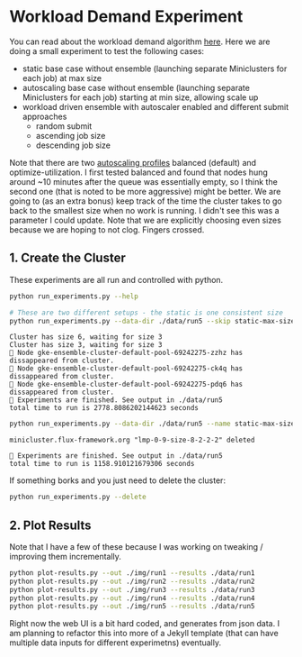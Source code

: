 # Workload Demand Experiment

You can read about the workload demand algorithm [here](https://github.com/converged-computing/ensemble-operator/blob/main/docs/algorithms.md#workoad-demand-of-consistent-sizes). Here we are doing a small experiment to test the following cases:

- static base case without ensemble (launching separate Miniclusters for each job) at max size
- autoscaling base case without ensemble (launching separate Miniclusters for each job) starting at min size, allowing scale up
- workload driven ensemble with autoscaler enabled and different submit approaches
  - random submit
  - ascending job size
  - descending job size

Note that there are two [autoscaling profiles](https://cloud.google.com/kubernetes-engine/docs/concepts/cluster-autoscaler#autoscaling_profiles) balanced (default) and optimize-utilization. I first tested balanced and found
that nodes hung around ~10 minutes after the queue was essentially empty, so I think the second one (that is noted to be more
aggressive) might be better. We are going to (as an extra bonus) keep track of the time the cluster takes to go back to the smallest
size when no work is running. I didn't see this was a parameter I could update. Note that we are explicitly choosing even sizes because we are hoping to not clog. Fingers crossed.

## 1. Create the Cluster

These experiments are all run and controlled with python.

```bash
python run_experiments.py --help

# These are two different setups - the static is one consistent size
python run_experiments.py --data-dir ./data/run5 --skip static-max-size --skip ensemble-static
```
```console
Cluster has size 6, waiting for size 3
Cluster has size 3, waiting for size 3
🥸️ Node gke-ensemble-cluster-default-pool-69242275-zzhz has dissappeared from cluster.
🥸️ Node gke-ensemble-cluster-default-pool-69242275-ck4q has dissappeared from cluster.
🥸️ Node gke-ensemble-cluster-default-pool-69242275-pdq6 has dissappeared from cluster.
🧪️ Experiments are finished. See output in ./data/run5
total time to run is 2778.8086202144623 seconds
```
```bash
python run_experiments.py --data-dir ./data/run5 --name static-max-size --name ensemble-static --min-nodes=24 --max-nodes=24 --skip-scale-down
```
```console
minicluster.flux-framework.org "lmp-0-9-size-8-2-2-2" deleted

🧪️ Experiments are finished. See output in ./data/run5
total time to run is 1158.910121679306 seconds
```

If something borks and you just need to delete the cluster:

```bash
python run_experiments.py --delete
```

## 2. Plot Results

Note that I have a few of these because I was working on tweaking / improving them incrementally.

```bash
python plot-results.py --out ./img/run1 --results ./data/run1
python plot-results.py --out ./img/run2 --results ./data/run2
python plot-results.py --out ./img/run3 --results ./data/run3
python plot-results.py --out ./img/run4 --results ./data/run4
python plot-results.py --out ./img/run5 --results ./data/run5
```

Right now the web UI is a bit hard coded, and generates from json data. I am planning to refactor this into more of a Jekyll template (that can have multiple data inputs for different experimetns) eventually.
